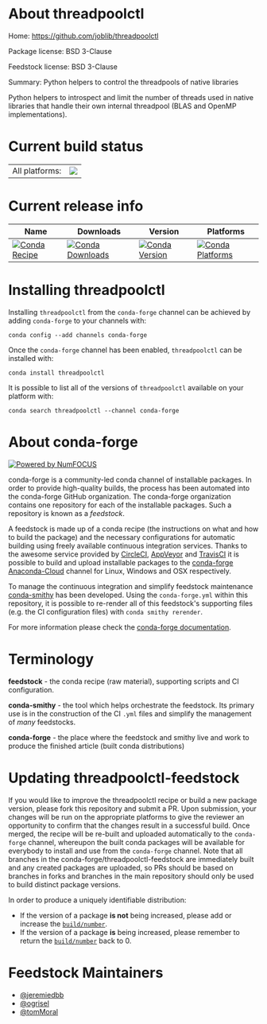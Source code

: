 About threadpoolctl
===================

Home: https://github.com/joblib/threadpoolctl

Package license: BSD 3-Clause

Feedstock license: BSD 3-Clause

Summary: Python helpers to control the threadpools of native libraries

Python helpers to introspect and limit the number of threads used
in native libraries that handle their own internal threadpool
(BLAS and OpenMP implementations).


Current build status
====================


<table><tr><td>All platforms:</td>
    <td>
      <a href="https://dev.azure.com/conda-forge/feedstock-builds/_build/latest?definitionId=9149&branchName=master">
        <img src="https://dev.azure.com/conda-forge/feedstock-builds/_apis/build/status/threadpoolctl-feedstock?branchName=master">
      </a>
    </td>
  </tr>
</table>

Current release info
====================

| Name | Downloads | Version | Platforms |
| --- | --- | --- | --- |
| [![Conda Recipe](https://img.shields.io/badge/recipe-threadpoolctl-green.svg)](https://anaconda.org/conda-forge/threadpoolctl) | [![Conda Downloads](https://img.shields.io/conda/dn/conda-forge/threadpoolctl.svg)](https://anaconda.org/conda-forge/threadpoolctl) | [![Conda Version](https://img.shields.io/conda/vn/conda-forge/threadpoolctl.svg)](https://anaconda.org/conda-forge/threadpoolctl) | [![Conda Platforms](https://img.shields.io/conda/pn/conda-forge/threadpoolctl.svg)](https://anaconda.org/conda-forge/threadpoolctl) |

Installing threadpoolctl
========================

Installing `threadpoolctl` from the `conda-forge` channel can be achieved by adding `conda-forge` to your channels with:

```
conda config --add channels conda-forge
```

Once the `conda-forge` channel has been enabled, `threadpoolctl` can be installed with:

```
conda install threadpoolctl
```

It is possible to list all of the versions of `threadpoolctl` available on your platform with:

```
conda search threadpoolctl --channel conda-forge
```


About conda-forge
=================

[![Powered by NumFOCUS](https://img.shields.io/badge/powered%20by-NumFOCUS-orange.svg?style=flat&colorA=E1523D&colorB=007D8A)](http://numfocus.org)

conda-forge is a community-led conda channel of installable packages.
In order to provide high-quality builds, the process has been automated into the
conda-forge GitHub organization. The conda-forge organization contains one repository
for each of the installable packages. Such a repository is known as a *feedstock*.

A feedstock is made up of a conda recipe (the instructions on what and how to build
the package) and the necessary configurations for automatic building using freely
available continuous integration services. Thanks to the awesome service provided by
[CircleCI](https://circleci.com/), [AppVeyor](https://www.appveyor.com/)
and [TravisCI](https://travis-ci.com/) it is possible to build and upload installable
packages to the [conda-forge](https://anaconda.org/conda-forge)
[Anaconda-Cloud](https://anaconda.org/) channel for Linux, Windows and OSX respectively.

To manage the continuous integration and simplify feedstock maintenance
[conda-smithy](https://github.com/conda-forge/conda-smithy) has been developed.
Using the ``conda-forge.yml`` within this repository, it is possible to re-render all of
this feedstock's supporting files (e.g. the CI configuration files) with ``conda smithy rerender``.

For more information please check the [conda-forge documentation](https://conda-forge.org/docs/).

Terminology
===========

**feedstock** - the conda recipe (raw material), supporting scripts and CI configuration.

**conda-smithy** - the tool which helps orchestrate the feedstock.
                   Its primary use is in the construction of the CI ``.yml`` files
                   and simplify the management of *many* feedstocks.

**conda-forge** - the place where the feedstock and smithy live and work to
                  produce the finished article (built conda distributions)


Updating threadpoolctl-feedstock
================================

If you would like to improve the threadpoolctl recipe or build a new
package version, please fork this repository and submit a PR. Upon submission,
your changes will be run on the appropriate platforms to give the reviewer an
opportunity to confirm that the changes result in a successful build. Once
merged, the recipe will be re-built and uploaded automatically to the
`conda-forge` channel, whereupon the built conda packages will be available for
everybody to install and use from the `conda-forge` channel.
Note that all branches in the conda-forge/threadpoolctl-feedstock are
immediately built and any created packages are uploaded, so PRs should be based
on branches in forks and branches in the main repository should only be used to
build distinct package versions.

In order to produce a uniquely identifiable distribution:
 * If the version of a package **is not** being increased, please add or increase
   the [``build/number``](https://conda.io/docs/user-guide/tasks/build-packages/define-metadata.html#build-number-and-string).
 * If the version of a package **is** being increased, please remember to return
   the [``build/number``](https://conda.io/docs/user-guide/tasks/build-packages/define-metadata.html#build-number-and-string)
   back to 0.

Feedstock Maintainers
=====================

* [@jeremiedbb](https://github.com/jeremiedbb/)
* [@ogrisel](https://github.com/ogrisel/)
* [@tomMoral](https://github.com/tomMoral/)

